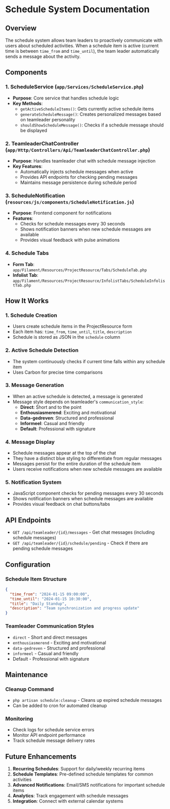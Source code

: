 # Schedule System Documentation

## Overview

The schedule system allows team leaders to proactively communicate with users about scheduled activities. When a schedule item is active (current time is between `time_from` and `time_until`), the team leader automatically sends a message about the activity.

## Components

### 1. ScheduleService (`app/Services/ScheduleService.php`)
- **Purpose**: Core service that handles schedule logic
- **Key Methods**:
  - `getActiveScheduleItems()`: Gets currently active schedule items
  - `generateScheduleMessage()`: Creates personalized messages based on teamleader personality
  - `shouldShowScheduleMessage()`: Checks if a schedule message should be displayed

### 2. TeamleaderChatController (`app/Http/Controllers/Api/TeamleaderChatController.php`)
- **Purpose**: Handles teamleader chat with schedule message injection
- **Key Features**:
  - Automatically injects schedule messages when active
  - Provides API endpoints for checking pending messages
  - Maintains message persistence during schedule period

### 3. ScheduleNotification (`resources/js/components/ScheduleNotification.js`)
- **Purpose**: Frontend component for notifications
- **Features**:
  - Checks for schedule messages every 30 seconds
  - Shows notification banners when new schedule messages are available
  - Provides visual feedback with pulse animations

### 4. Schedule Tabs
- **Form Tab**: `app/Filament/Resources/ProjectResource/Tabs/ScheduleTab.php`
- **Infolist Tab**: `app/Filament/Resources/ProjectResource/InfolistTabs/ScheduleInfolistTab.php`

## How It Works

### 1. Schedule Creation
- Users create schedule items in the ProjectResource form
- Each item has: `time_from`, `time_until`, `title`, `description`
- Schedule is stored as JSON in the `schedule` column

### 2. Active Schedule Detection
- The system continuously checks if current time falls within any schedule item
- Uses Carbon for precise time comparisons

### 3. Message Generation
- When an active schedule is detected, a message is generated
- Message style depends on teamleader's `communication_style`:
  - **Direct**: Short and to the point
  - **Enthousiasmerend**: Exciting and motivational
  - **Data-gedreven**: Structured and professional
  - **Informeel**: Casual and friendly
  - **Default**: Professional with signature

### 4. Message Display
- Schedule messages appear at the top of the chat
- They have a distinct blue styling to differentiate from regular messages
- Messages persist for the entire duration of the schedule item
- Users receive notifications when new schedule messages are available

### 5. Notification System
- JavaScript component checks for pending messages every 30 seconds
- Shows notification banners when schedule messages are available
- Provides visual feedback on chat buttons/tabs

## API Endpoints

- `GET /api/teamleader/{id}/messages` - Get chat messages (including schedule messages)
- `GET /api/teamleader/{id}/schedule/pending` - Check if there are pending schedule messages

## Configuration

### Schedule Item Structure
```json
{
  "time_from": "2024-01-15 09:00:00",
  "time_until": "2024-01-15 10:30:00", 
  "title": "Daily Standup",
  "description": "Team synchronization and progress update"
}
```

### Teamleader Communication Styles
- `direct` - Short and direct messages
- `enthousiasmerend` - Exciting and motivational
- `data-gedreven` - Structured and professional  
- `informeel` - Casual and friendly
- Default - Professional with signature

## Maintenance

### Cleanup Command
- `php artisan schedule:cleanup` - Cleans up expired schedule messages
- Can be added to cron for automated cleanup

### Monitoring
- Check logs for schedule service errors
- Monitor API endpoint performance
- Track schedule message delivery rates

## Future Enhancements

1. **Recurring Schedules**: Support for daily/weekly recurring items
2. **Schedule Templates**: Pre-defined schedule templates for common activities
3. **Advanced Notifications**: Email/SMS notifications for important schedule items
4. **Analytics**: Track engagement with schedule messages
5. **Integration**: Connect with external calendar systems



